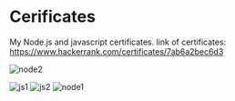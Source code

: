 
# Cerificates
My Node.js and javascript certificates.
link of certificates: https://www.hackerrank.com/certificates/7ab6a2bec6d3

![node2](https://user-images.githubusercontent.com/45626612/142757397-55e3fb3d-0b54-4ca5-b18c-8afd2b780be1.png)

![js1](https://user-images.githubusercontent.com/45626612/142757390-d3df3b42-891d-467c-aa27-ead4eafea81f.png)
![js2](https://user-images.githubusercontent.com/45626612/142757392-9e125e81-bf98-4048-8196-7a9b3847000c.png)
![node1](https://user-images.githubusercontent.com/45626612/142757395-af9f606a-3d65-4fc4-bf79-4961b3555c27.png)
